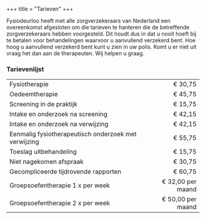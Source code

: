 +++
title = "Tarieven"
+++

Fysiodeurloo heeft met alle zorgverzekeraars van Nederland een overeenkomst afgesloten om die tarieven te hanteren die de betreffende zorgverzekeraars hebben voorgesteld. Dit houdt dus in dat u nooit hoeft bij te betalen voor behandelingen waarvoor u aanvullend verzekerd bent. Hoe hoog u aanvullend verzekerd bent kunt u zien in uw polis. Komt u er niet uit vraag het dan aan de therapeuten. Wij helpen u graag.

### Tarievenlijst

<table>
  <tbody>
    <tr>
      <td>Fysiotherapie</td>
      <td align="right">€ 30,75</td>
    </tr>
    <tr>
      <td>Oedeemtherapie</td>
      <td align="right">€ 45,75</td>
    </tr>
    <tr>
      <td>Screening in de praktijk</td>
      <td align="right">€ 15,75</td>
    </tr>
    <tr>
      <td>Intake en onderzoek na screening</td>
      <td align="right">€ 42,15</td>
    </tr>
    <tr>
      <td>Intake en onderzoek na verwijzing</td>
      <td align="right">€ 42,15</td>
    </tr>
    <tr>
      <td>Eenmalig fysiotherapeutisch onderzoek met verwijzing</td>
      <td align="right">€ 55,75</td>
    </tr>
    <tr>
      <td>Toeslag uitbehandeling</td>
      <td align="right">€ 15,75</td>
    </tr>
    <tr>
      <td>Niet nagekomen afspraak</td>
      <td align="right">€ 30,75</td>
    </tr>
    <tr>
      <td>Gecompliceerde tijdrovende rapporten</td>
      <td align="right">€ 60,75</td>
    </tr>
    <tr>
      <td>Groepsoefentherapie 1 x per week</td>
      <td align="right">€ 32,00 per maand</td>
    </tr>
    <tr>
      <td>Groepsoefentherapie 2 x per week</td>
      <td align="right">€ 50,00 per maand</td>
    </tr>
  </tbody>
</table>
